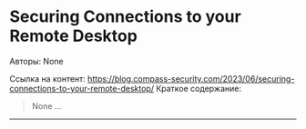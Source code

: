 # Securing Connections to your Remote Desktop

Авторы: 
None

Ссылка на контент: 
https://blog.compass-security.com/2023/06/securing-connections-to-your-remote-desktop/
Краткое содержание: 

<blockquote>
None   ...   
</blockquote>

---

